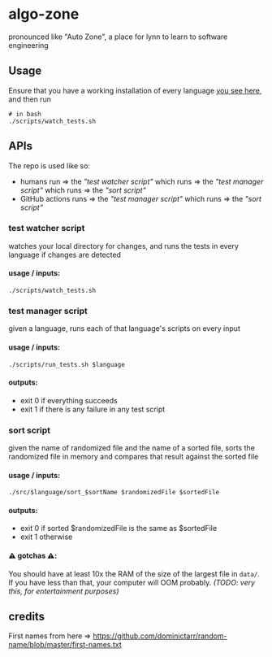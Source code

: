 # algo-zone

pronounced like "Auto Zone", a place for lynn to learn to software engineering

## Usage

Ensure that you have a working installation of every language [you see here](https://github.com/lynncyrin/algo-zone/tree/master/src), and then run

```
# in bash
./scripts/watch_tests.sh
```

## APIs

The repo is used like so:

- humans run => the _"test watcher script"_ which runs => the _"test manager script"_ which runs => the _"sort script"_
- GitHub actions runs => the _"test manager script"_ which runs => the _"sort script"_

### test watcher script

watches your local directory for changes, and runs the tests in every language if changes are detected

#### usage / inputs:

```
./scripts/watch_tests.sh
```

### test manager script

given a language, runs each of that language's scripts on every input

#### usage / inputs:

```
./scripts/run_tests.sh $language
```

#### outputs:

- exit 0 if everything succeeds
- exit 1 if there is any failure in any test script

### sort script

given the name of randomized file and the name of a sorted file, sorts the randomized file in memory and compares that result against the sorted file

#### usage / inputs:

```
./src/$language/sort_$sortName $randomizedFile $sortedFile
```

#### outputs:

- exit 0 if sorted $randomizedFile is the same as $sortedFile
- exit 1 otherwise

#### ⚠️ gotchas ⚠️:

You should have at least 10x the RAM of the size of the largest file in `data/`. If you have less than that, your computer will OOM probably. _(TODO: very this, for entertainment purposes)_

## credits

First names from here => https://github.com/dominictarr/random-name/blob/master/first-names.txt
